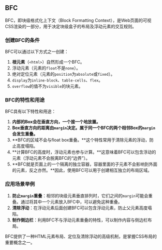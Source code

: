 

## BFC

BFC，即块级格式化上下文（Block Formatting Context），是Web页面的可视CSS渲染的一部分，用于决定块级盒子的布局及浮动元素的交互规则。

### 创建BFC的条件

BFC可以通过以下方式之一创建：

1. **根元素**（`<html>`）自然形成一个BFC。
2. 浮动元素（元素的`float`不是`none`）。
3. 绝对定位元素（元素的`position`为`absolute`或`fixed`）。
4. `display`为`inline-block`、`table-cells`、`flex`。
5. `overflow`的值不为`visible`的块元素。

### BFC的特性和用途

BFC具有以下特性和用途：

1. **内部的Box会在垂直方向，一个接一个地放置。**
2. **Box垂直方向的距离由`margin`决定。属于同一个BFC的两个相邻Box的`margin`会发生重叠。**
3. **BFC的区域不会与float box重叠。**这个特性常用于清除元素的浮动，防止高度塌陷。
4. **计算BFC的高度时，浮动元素也参与计算。**这意味着BFC可以包含浮动的元素（浮动元素不会脱离BFC的“边界”）。
5. **BFC就是页面上的一个隔离的独立容器，容器里面的子元素不会影响到外面的元素，反之亦然。**因此，使用BFC可以用于创建相互独立的布局区域。

### 应用场景举例

1. **防止`margin`重叠**：相邻的块级元素垂直排列时，它们之间的`margin`可能会重叠。通过将其中一个元素放入BFC中，可以避免这种重叠。
2. **清除浮动**：在浮动元素后面创建BFC可以包含浮动元素，防止父元素高度塌陷。
3. **制作侧边栏**：利用BFC不与浮动元素重叠的特性，可以制作内容与侧边栏布局。

BFC提供了一种HTML元素布局、定位及清除浮动的高级机制，是掌握CSS布局的重要概念之一。